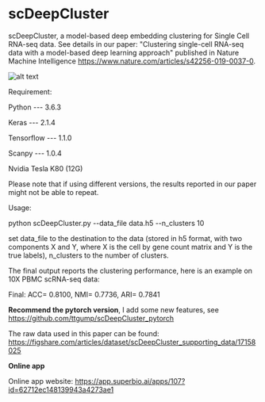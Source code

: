 # scDeepCluster
scDeepCluster, a model-based deep embedding clustering for Single Cell RNA-seq data. See details in our paper: "Clustering single-cell RNA-seq data with a model-based deep learning approach" published in Nature Machine Intelligence https://www.nature.com/articles/s42256-019-0037-0.

![alt text](https://github.com/ttgump/scDeepCluster/blob/master/network.png?raw=True)

Requirement:

Python --- 3.6.3

Keras --- 2.1.4

Tensorflow --- 1.1.0

Scanpy --- 1.0.4

Nvidia Tesla K80 (12G)

Please note that if using different versions, the results reported in our paper might not be able to repeat.

Usage:

python scDeepCluster.py --data_file data.h5 --n_clusters 10

set data_file to the destination to the data (stored in h5 format, with two components X and Y, where X is the cell by gene count matrix and Y is the true labels), n_clusters to the number of clusters.

The final output reports the clustering performance, here is an example on 10X PBMC scRNA-seq data:

Final: ACC= 0.8100, NMI= 0.7736, ARI= 0.7841

**Recommend the pytorch version**, I add some new features, see https://github.com/ttgump/scDeepCluster_pytorch

The raw data used in this paper can be found: https://figshare.com/articles/dataset/scDeepCluster_supporting_data/17158025

**Online app**

Online app website: https://app.superbio.ai/apps/107?id=62712ec148139943a4273ae1

